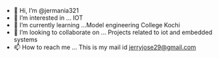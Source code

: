 - 👋 Hi, I’m @jermania321
- 👀 I’m interested in ... IOT
- 🌱 I’m currently learning ...Model engineering College Kochi
- 💞️ I’m looking to collaborate on ... Projects related to iot and embedded systems
- 📫 How to reach me ... This is my mail id jerryjose29@gmail.com

<!---
jermania321/jermania321 is a ✨ special ✨ repository because its `README.md` (this file) appears on your GitHub profile.
You can click the Preview link to take a look at your changes.
--->

